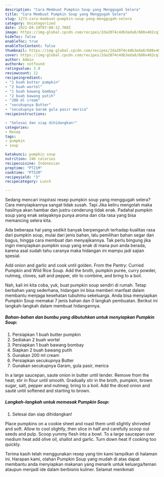 ```yaml
---
description: "Cara Membuat Pumpkin Soup yang Menggugah Selera"
title: "Cara Membuat Pumpkin Soup yang Menggugah Selera"
slug: 1273-cara-membuat-pumpkin-soup-yang-menggugah-selera
category: Uncategorized
date: 2022-04-10T07:08:12.708Z
image: https://img-global.cpcdn.com/recipes/2da2074c4db3eda8/680x482cq70/pumpkin-soup-foto-resep-utama.jpg
hideToc: false
enableToc: true
enableTocContent: false
thumbnail: https://img-global.cpcdn.com/recipes/2da2074c4db3eda8/680x482cq70/pumpkin-soup-foto-resep-utama.jpg
cover: https://img-global.cpcdn.com/recipes/2da2074c4db3eda8/680x482cq70/pumpkin-soup-foto-resep-utama.jpg
author: Admin
authorAv: notfound
ratingvalue: 3.8
reviewcount: 12
recipeingredient:
- "1 buah butter pumpkin"
- "2 buah wortel"
- "1 buah bawang bombay"
- "2 buah bawang putih"
- "200 ml cream"
- "secukupnya Butter"
- "secukupnya Garam gula pasir merica"
recipeinstructions:

- "Selesai dan siap dihidangkan!"
categories:
- Resep
tags:
- pumpkin
- soup

katakunci: pumpkin soup 
nutrition: 246 calories
recipecuisine: Indonesian
preptime: "PT21M"
cooktime: "PT52M"
recipeyield: "3"
recipecategory: Lunch

---
```



Sedang mencari inspirasi resep pumpkin soup yang menggugah selera? Cara menyiapkannya sangat tidak susah. Tapi Jika keliru mengolah maka hasilnya akan hambar dan justru cenderung tidak enak. Padahal pumpkin soup yang enak selayaknya punya aroma dan cita rasa yang bisa memancing selera kita.


Ada beberapa hal yang sedikit banyak berpengaruh terhadap kualitas rasa dari pumpkin soup, mulai dari jenis bahan, lalu pemilihan bahan segar dan bagus, hingga cara membuat dan menyajikannya. Tak perlu bingung jika ingin menyiapkan pumpkin soup yang enak di mana pun anda berada, karena asal sudah tahu caranya maka hidangan ini mampu jadi sajian spesial.

Add onion and garlic and cook until golden. From the Pantry: Curried Pumpkin and Wild Rice Soup. Add the broth, pumpkin purée, curry powder, nutmeg, cloves, salt and pepper, stir to combine, and bring to a boil.


Nah, kali ini kita coba, yuk, buat pumpkin soup sendiri di rumah. Tetap berbahan yang sederhana, hidangan ini bisa memberi manfaat dalam membantu menjaga kesehatan tubuhmu sekeluarga. Anda bisa menyiapkan Pumpkin Soup memakai 7 jenis bahan dan 0 langkah pembuatan. Berikut ini langkah-langkah dalam membuat hidangannya.

<!--inarticleads1-->

##### Bahan-bahan dan bumbu yang dibutuhkan untuk menyiapkan Pumpkin Soup:

1. Persiapkan 1 buah butter pumpkin
1. Sediakan 2 buah wortel
1. Persiapkan 1 buah bawang bombay
1. Siapkan 2 buah bawang putih
1. Gunakan 200 ml cream
1. Persiapkan secukupnya Butter
1. Gunakan secukupnya Garam, gula pasir, merica


In a large saucepan, saute onion in butter until tender. Remove from the heat; stir in flour until smooth. Gradually stir in the broth, pumpkin, brown sugar, salt, pepper and nutmeg; bring to a boil. Add the diced onion and sauté until softened and starting to brown. 

<!--inarticleads2-->

##### Langkah-langkah untuk memasak Pumpkin Soup:


1. Selesai dan siap dihidangkan!

Place pumpkins on a cookie sheet and roast them until slightly shriveled and soft. Allow to cool slightly, then slice in half and carefully scoop out seeds and pulp. Scoop yummy flesh into a bowl. To a large saucepan over medium heat add olive oil, shallot and garlic. Turn down heat if cooking too quickly. 

Terima kasih telah menggunakan resep yang tim kami tampilkan di halaman ini. Harapan kami, olahan Pumpkin Soup yang mudah di atas dapat membantu anda menyiapkan makanan yang menarik untuk keluarga/teman ataupun menjadi ide dalam berbisnis kuliner. Selamat menikmati
